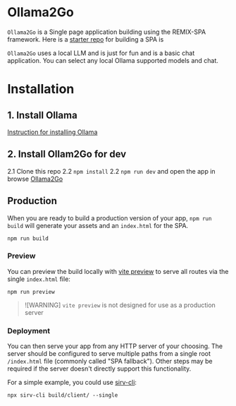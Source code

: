 # Ollama2Go

`Ollama2Go` is a Single page application building using the REMIX-SPA framework.
Here is a [starter repo](https://github.com/ugmurthy/remix-spa) for building a SPA is

`Ollama2Go` uses a local LLM and is just for fun and is a basic chat application.
You can select any local Ollama supported models and chat.

# Installation

## 1. Install Ollama

[Instruction for installing Ollama](https://github.com/ollama/ollama/blob/main/README.md)

## 2. Install Ollam2Go for dev

2.1 Clone this repo
2.2 `npm install`
2.2 `npm run dev` and open the app in browse [Ollama2Go](http://localhost:5173)

## Production

When you are ready to build a production version of your app, `npm run build` will generate your assets and an `index.html` for the SPA.

```shellscript
npm run build
```

### Preview

You can preview the build locally with [vite preview](https://vitejs.dev/guide/cli#vite-preview) to serve all routes via the single `index.html` file:

```shellscript
npm run preview
```

> ![WARNING] `vite preview` is not designed for use as a production server

### Deployment

You can then serve your app from any HTTP server of your choosing. The server should be configured to serve multiple paths from a single root `/index.html` file (commonly called "SPA fallback"). Other steps may be required if the server doesn't directly support this functionality.

For a simple example, you could use [sirv-cli](https://www.npmjs.com/package/sirv-cli):

```shellscript
npx sirv-cli build/client/ --single
```

[remix-vite-docs]: https://remix.run/docs/en/main/future/vite
